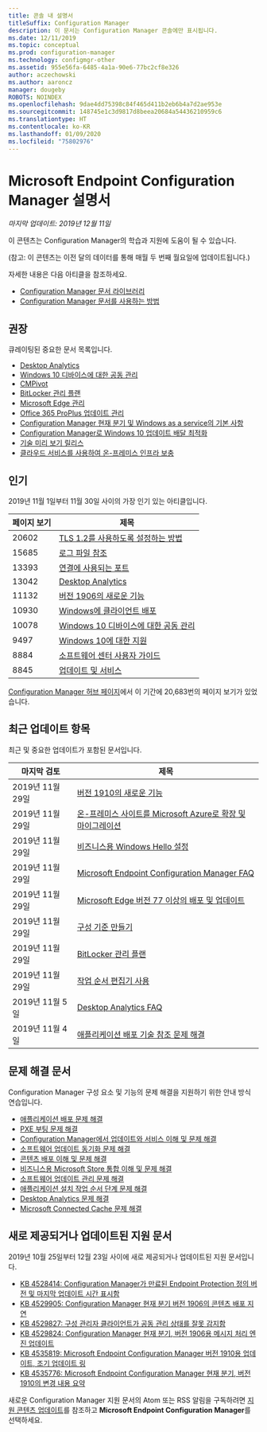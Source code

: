 ```yaml
---
title: 콘솔 내 설명서
titleSuffix: Configuration Manager
description: 이 문서는 Configuration Manager 콘솔에만 표시됩니다.
ms.date: 12/11/2019
ms.topic: conceptual
ms.prod: configuration-manager
ms.technology: configmgr-other
ms.assetid: 955e56fa-6485-4a1a-90e6-77bc2cf8e326
author: aczechowski
ms.author: aaroncz
manager: dougeby
ROBOTS: NOINDEX
ms.openlocfilehash: 9dae4dd75398c84f465d411b2eb6b4a7d2ae953e
ms.sourcegitcommit: 148745e1c3d9817d8beea20684a54436210959c6
ms.translationtype: HT
ms.contentlocale: ko-KR
ms.lasthandoff: 01/09/2020
ms.locfileid: "75802976"
---
```

<!-- 
- Feature 1357546
- This page displays in-console, under the Community workspace, Documentation node. 
- Don't use any relative links; must be full https://docs.microsoft.com and language neutral
- Process: https://microsoft.sharepoint.com/teams/ConfigMgr/Documents/ContentPub/Data%20collection%20process%20for%20Feature%201357546%20In-console%20documentation.docx?web=1
-->

# <a name="microsoft-endpoint-configuration-manager-documentation"></a>Microsoft Endpoint Configuration Manager 설명서

*마지막 업데이트: 2019년 12월 11일*

이 콘텐츠는 Configuration Manager의 학습과 지원에 도움이 될 수 있습니다.

(참고: 이 콘텐츠는 이전 달의 데이터를 통해 매월 두 번째 월요일에 업데이트됩니다.)

자세한 내용은 다음 아티클을 참조하세요.

- [Configuration Manager 문서 라이브러리](https://docs.microsoft.com/configmgr)  
- [Configuration Manager 문서를 사용하는 방법](https://docs.microsoft.com/configmgr/core/understand/use-docs)

## <a name="recommended"></a>권장

큐레이팅된 중요한 문서 목록입니다.

- [Desktop Analytics](https://docs.microsoft.com/configmgr/desktop-analytics/overview)
- [Windows 10 디바이스에 대한 공동 관리](https://docs.microsoft.com/configmgr/comanage/overview)  
- [CMPivot](https://docs.microsoft.com/configmgr/core/servers/manage/cmpivot)  
- [BitLocker 관리 플랜](https://docs.microsoft.com/configmgr/protect/plan-design/bitlocker-management)  
- [Microsoft Edge 관리](https://docs.microsoft.com/configmgr/apps/deploy-use/deploy-edge)  
- [Office 365 ProPlus 업데이트 관리](https://docs.microsoft.com/configmgr/sum/deploy-use/manage-office-365-proplus-updates)  
- [Configuration Manager 현재 분기 및 Windows as a service의 기본 사항](https://docs.microsoft.com/configmgr/core/understand/configuration-manager-and-windows-as-service)
- [Configuration Manager로 Windows 10 업데이트 배달 최적화](https://docs.microsoft.com/configmgr/sum/deploy-use/optimize-windows-10-update-delivery)
- [기술 미리 보기 릴리스](https://docs.microsoft.com/configmgr/core/get-started/technical-preview)
- [클라우드 서비스를 사용하여 온-프레미스 인프라 보충](https://docs.microsoft.com/configmgr/core/understand/use-cloud-services)

## <a name="trending"></a>인기

2019년 11월 1일부터 11월 30일 사이의 가장 인기 있는 아티클입니다.

| 페이지 보기 | 제목 |
|------------|-------|
| 20602 | [TLS 1.2를 사용하도록 설정하는 방법](https://docs.microsoft.com/configmgr/core/plan-design/security/enable-tls-1-2) |
| 15685 | [로그 파일 참조](https://docs.microsoft.com/configmgr/core/plan-design/hierarchy/log-files) |
| 13393 | [연결에 사용되는 포트](https://docs.microsoft.com/configmgr/core/plan-design/hierarchy/ports) |
| 13042 | [Desktop Analytics](https://docs.microsoft.com/configmgr/desktop-analytics/overview) |
| 11132 | [버전 1906의 새로운 기능](https://docs.microsoft.com/configmgr/core/plan-design/changes/whats-new-in-version-1906) |
| 10930 | [Windows에 클라이언트 배포](https://docs.microsoft.com/configmgr/core/clients/deploy/deploy-clients-to-windows-computers) |
| 10078 | [Windows 10 디바이스에 대한 공동 관리](https://docs.microsoft.com/configmgr/comanage/overview) |
| 9497 | [Windows 10에 대한 지원](https://docs.microsoft.com/configmgr/core/plan-design/configs/support-for-windows-10) |
| 8884 | [소프트웨어 센터 사용자 가이드](https://docs.microsoft.com/configmgr/core/understand/software-center) |
| 8845 | [업데이트 및 서비스](https://docs.microsoft.com/configmgr/core/servers/manage/updates) |

[Configuration Manager 허브 페이지](https://docs.microsoft.com/configmgr/)에서 이 기간에 20,683번의 페이지 보기가 있었습니다.

## <a name="recently-updated"></a>최근 업데이트 항목

최근 및 중요한 업데이트가 포함된 문서입니다.

| 마지막 검토 | 제목 |
|---------------|-------|
| 2019년 11월 29일 | [버전 1910의 새로운 기능](https://docs.microsoft.com/configmgr/core/plan-design/changes/whats-new-in-version-1910) |
| 2019년 11월 29일 | [온-프레미스 사이트를 Microsoft Azure로 확장 및 마이그레이션](https://docs.microsoft.com/configmgr/core/support/azure-migration-tool) |
| 2019년 11월 29일 | [비즈니스용 Windows Hello 설정](https://docs.microsoft.com/configmgr/protect/deploy-use/windows-hello-for-business-settings) |
| 2019년 11월 29일 | [Microsoft Endpoint Configuration Manager FAQ](https://docs.microsoft.com/configmgr/core/understand/microsoft-endpoint-manager-faq) |
| 2019년 11월 29일 | [Microsoft Edge 버전 77 이상의 배포 및 업데이트](https://docs.microsoft.com/configmgr/apps/deploy-use/deploy-edge) |
| 2019년 11월 29일 | [구성 기준 만들기](https://docs.microsoft.com/configmgr/compliance/deploy-use/create-configuration-baselines) |
| 2019년 11월 29일 | [BitLocker 관리 플랜](https://docs.microsoft.com/configmgr/protect/plan-design/bitlocker-management) |
| 2019년 11월 29일 | [작업 순서 편집기 사용](https://docs.microsoft.com/configmgr/osd/understand/task-sequence-editor) |
| 2019년 11월 5일 | [Desktop Analytics FAQ](https://docs.microsoft.com/configmgr/desktop-analytics/faq) |
| 2019년 11월 4일 | [애플리케이션 배포 기술 참조 문제 해결](https://docs.microsoft.com/configmgr/apps/understand/app-deployment-technical-reference) |

## <a name="troubleshooting-articles"></a>문제 해결 문서

Configuration Manager 구성 요소 및 기능의 문제 해결을 지원하기 위한 안내 방식 연습입니다.

- [애플리케이션 배포 문제 해결](https://docs.microsoft.com/configmgr/apps/understand/app-deployment-technical-reference)
- [PXE 부팅 문제 해결](https://support.microsoft.com/help/4468612)
- [Configuration Manager에서 업데이트와 서비스 이해 및 문제 해결](https://support.microsoft.com/help/4490424)
- [소프트웨어 업데이트 동기화 문제 해결](https://support.microsoft.com/help/10059)
- [콘텐츠 배포 이해 및 문제 해결](https://support.microsoft.com/help/4482728)
- [비즈니스용 Microsoft Store 통합 이해 및 문제 해결](https://docs.microsoft.com/configmgr/apps/deploy-use/troubleshoot-microsoft-store-for-business-integration)
- [소프트웨어 업데이트 관리 문제 해결](https://support.microsoft.com/help/10680)
- [애플리케이션 설치 작업 순서 단계 문제 해결](https://support.microsoft.com/help/18408/)
- [Desktop Analytics 문제 해결](https://docs.microsoft.com/configmgr/desktop-analytics/troubleshooting)
- [Microsoft Connected Cache 문제 해결](https://docs.microsoft.com/configmgr/core/servers/deploy/configure/troubleshoot-microsoft-connected-cache)

## <a name="new-and-updated-support-articles"></a>새로 제공되거나 업데이트된 지원 문서

2019년 10월 25일부터 12월 23일 사이에 새로 제공되거나 업데이트된 지원 문서입니다.

- [KB 4528414: Configuration Manager가 만료된 Endpoint Protection 정의 버전 및 마지막 업데이트 시간 표시함](https://support.microsoft.com/help/4528414/)
- [KB 4529905: Configuration Manager 현재 분기 버전 1906의 콘텐츠 배포 지연](https://support.microsoft.com/help/4529905)
- [KB 4529827: 구성 관리자 클라이언트가 공동 관리 상태를 잘못 감지함](https://support.microsoft.com/help/4529827)
- [KB 4529824: Configuration Manager 현재 분기, 버전 1906용 메시지 처리 엔진 업데이트](https://support.microsoft.com/help/4529824)
- [KB 4535819: Microsoft Endpoint Configuration Manager 버전 1910용 업데이트, 조기 업데이트 링](https://support.microsoft.com/help/4535819)
- [KB 4535776: Microsoft Endpoint Configuration Manager 현재 분기, 버전 1910의 변경 내용 요약](https://support.microsoft.com/help/4535776)


새로운 Configuration Manager 지원 문서의 Atom 또는 RSS 알림을 구독하려면 [지원 콘텐츠 업데이트](https://support.microsoft.com/help/4089498/)를 참조하고 **Microsoft Endpoint Configuration Manager**를 선택하세요.  
